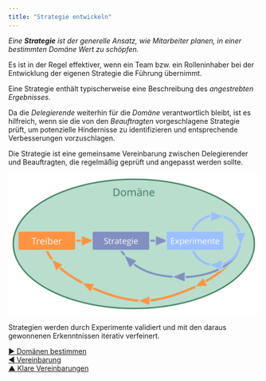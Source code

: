 ```yaml
---
title: "Strategie entwickeln"
---
```



_Eine **Strategie** ist der generelle Ansatz, wie Mitarbeiter planen, in einer bestimmten Domäne Wert zu schöpfen._

Es ist in der Regel effektiver, wenn ein Team bzw. ein Rolleninhaber bei der Entwicklung der eigenen Strategie die Führung übernimmt.

Eine Strategie enthält typischerweise eine Beschreibung des <dfn data-info="Angestrebtes Ergebnis: Das erwartete Ergebnis einer Vereinbarung, Aktion, Projekt oder Strategie.">angestrebten Ergebnisses</dfn>.

Da die <dfn data-info="Delegierende: Eine Person oder Gruppe, die die Verantwortung für eine Domäne an andere delegiert.">Delegierende</dfn> weiterhin für die <dfn data-info="Domäne: Ein eigener Arbeits-, Einfluss-  und Entscheidungsbereich innerhalb einer Organisation.">Domäne</dfn> verantwortlich bleibt, ist es hilfreich, wenn sie die von den <dfn data-info="Beauftragte: Eine Person oder Gruppe, die die Verantwortlichkeit für eine Domäne übernimmt.">Beauftragten</dfn> vorgeschlagene Strategie prüft, um potenzielle Hindernisse zu identifizieren und entsprechende Verbesserungen vorzuschlagen.

Die Strategie ist eine gemeinsame Vereinbarung zwischen Delegierender und Beauftragten, die regelmäßig geprüft und angepasst werden sollte.

![Strategien werden durch Experimente validiert und mit den daraus gewonnenen Erkenntnissen iterativ verfeinert.](img/evolution/domain-driver-strategy-exeriments.png)

Strategien werden durch Experimente validiert und mit den daraus gewonnenen Erkenntnissen iterativ verfeinert.

[&#9654; Domänen bestimmen](clarify-domains.html)<br/>[&#9664; Vereinbarung](agreement.html)<br/>[&#9650; Klare Vereinbarungen](defining-agreements.html)

